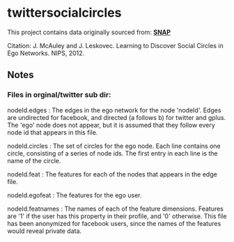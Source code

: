 # twittersocialcircles

This project contains data originally sourced from: **[SNAP](https://snap.stanford.edu/data/ego-Twitter.html)**

Citation: J. McAuley and J. Leskovec. Learning to Discover Social Circles in Ego Networks. NIPS, 2012.

## Notes

### Files in orginal/twitter sub dir:

nodeId.edges : The edges in the ego network for the node 'nodeId'. Edges are undirected for facebook, and directed (a follows b) for twitter and gplus. The 'ego' node does not appear, but it is assumed that they follow every node id that appears in this file.

nodeId.circles : The set of circles for the ego node. Each line contains one circle, consisting of a series of node ids. The first entry in each line is the name of the circle.

nodeId.feat : The features for each of the nodes that appears in the edge file.

nodeId.egofeat : The features for the ego user.

nodeId.featnames : The names of each of the feature dimensions. Features are '1' if the user has this property in their profile, and '0' otherwise. This file has been anonymized for facebook users, since the names of the features would reveal private data.
